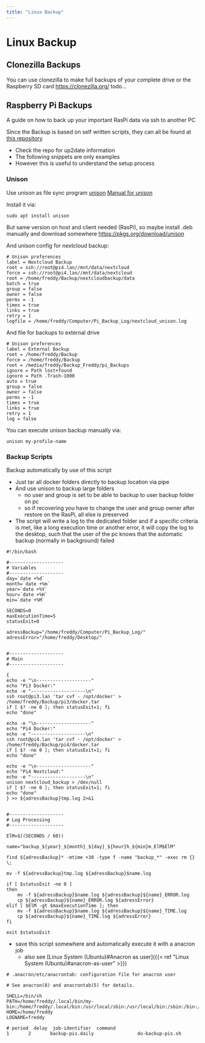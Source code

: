 ```yaml
---
title: "Linux Backup"
---
```


# Linux Backup

## Clonezilla Backups
You can use clonezilla to make full backups of your complete drive or the Raspberry SD card
https://clonezilla.org/
todo...

## Raspberry Pi Backups
A guide on how to back up your important RasPi data via ssh to another PC

Since the Backup is based on self written scripts, they can all be found at [this repository](https://github.com/frederikb96/Linux-Scripts)
- Check the repo for up2date information
- The following snippets are only examples
- However this is useful to understand the setup process

### Unison
Use unison as file sync program [unison](https://www.cis.upenn.edu/~bcpierce/unison/)
[Manual for unison](https://www.cis.upenn.edu/~bcpierce/unison/download/releases/stable/unison-manual.html)

Install it via:
```
sudo apt install unison
```

But same version on host and client needed (RasPi), so maybe install .deb manually and download somewhere
https://pkgs.org/download/unison

And unison config for nextcloud backup:
```
# Unison preferences
label = Nextcloud Backup
root = ssh://root@pi4.lan//mnt/data/nextcloud
force = ssh://root@pi4.lan//mnt/data/nextcloud
root = /home/freddy/Backup/nextcloudbackup/data
batch = true
group = false
owner = false
perms = -1
times = true
links = true
retry = 1
logfile = /home/freddy/Computer/Pi_Backup_Log/nextcloud_unison.log
```

And file for backups to external drive
```
# Unison preferences
label = External Backup
root = /home/freddy/Backup
force = /home/freddy/Backup
root = /media/freddy/Backup_Freddy/pi_Backups
ignore = Path lost+found
ignore = Path .Trash-1000
auto = true
group = false
owner = false
perms = -1
times = true
links = true
retry = 1
log = false
```

You can execute unison backup manually via:
```
unison my-profile-name
```

### Backup Scripts
Backup automatically by use of this script
- Just tar all docker folders directly to backup location via pipe
- And use unison to backup large folders
    - no user and group is set to be able to backup to user backup folder on pc
    - so if recovering you have to change the user and group owner after restore on the RasPi, all else is preserved
- The script will write a log to the dedicated folder and if a specific criteria is met, like a long execution time or another error, it will copy the log to the desktop, such that the user of the pc knows that the automatic backup (normally in background) failed

```
#!/bin/bash

#--------------------
# Variables
#--------------------
day=`date +%d`
month=`date +%m`
year=`date +%Y`
hour=`date +%H`
min=`date +%M`

SECONDS=0
maxExecutionTime=5
statusExit=0

adressBackup="/home/freddy/Computer/Pi_Backup_Log/"
adressError="/home/freddy/Desktop/"


#--------------------
# Main
#--------------------

{
echo -e "\n--------------------"
echo "Pi3 Docker:"
echo -e "--------------------\n"
ssh root@pi3.lan 'tar cvf - /opt/docker' > /home/freddy/Backup/pi3/docker.tar
if [ $? -ne 0 ]; then statusExit=1; fi
echo "done"

echo -e "\n--------------------"
echo "Pi4 Docker:"
echo -e "--------------------\n"
ssh root@pi4.lan 'tar cvf - /opt/docker' > /home/freddy/Backup/pi4/docker.tar
if [ $? -ne 0 ]; then statusExit=1; fi
echo "done"

echo -e "\n--------------------"
echo "Pi4 Nextcloud:"
echo -e "--------------------\n"
unison nextcloud_backup > /dev/null
if [ $? -ne 0 ]; then statusExit=1; fi
echo "done"
} >> ${adressBackup}tmp.log 2>&1


#--------------------
# Log Processing
#--------------------

ElM=$((SECONDS / 60))

name="backup_${year}_${month}_${day}_${hour}h_${min}m_ElM$ElM"

find ${adressBackup}* -mtime +30 -type f -name "backup_*" -exec rm {} \;

mv -f ${adressBackup}tmp.log ${adressBackup}$name.log

if [ $statusExit -ne 0 ]
then
    mv -f ${adressBackup}$name.log ${adressBackup}${name}_ERROR.log
    cp ${adressBackup}${name}_ERROR.log ${adressError}
elif [ $ElM -gt $maxExecutionTime ]; then
    mv -f ${adressBackup}$name.log ${adressBackup}${name}_TIME.log
    cp ${adressBackup}${name}_TIME.log ${adressError}
fi

exit $statusExit
```

- save this script somewhere and automatically execute it with a anacron job
	- also see [Linux System (Ubuntu)#Anacron as user]({{< ref "Linux System (Ubuntu)#anacron-as-user" >}})

```
# .anacron/etc/anacrontab: configuration file for anacron user

# See anacron(8) and anacrontab(5) for details.

SHELL=/bin/sh
PATH=/home/freddy/.local/bin/my-bin:/home/freddy/.local/bin:/usr/local/sbin:/usr/local/bin:/sbin:/bin:/usr/sbin:/usr/bin
HOME=/home/freddy
LOGNAME=freddy

# period  delay  job-identifier  command
1       2       backup-pis.daily                do-backup-pis.sh
```